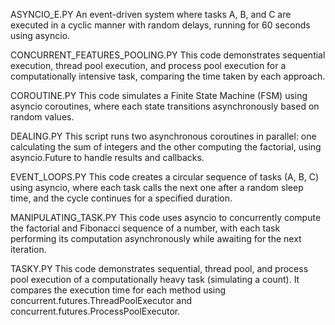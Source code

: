 ASYNCIO_E.PY
An event-driven system where tasks A, B, and C are executed in a cyclic manner with random delays, running for 60 seconds using asyncio.

CONCURRENT_FEATURES_POOLING.PY
This code demonstrates sequential execution, thread pool execution, and process pool execution for a computationally intensive task, comparing the time taken by each approach.

COROUTINE.PY
This code simulates a Finite State Machine (FSM) using asyncio coroutines, where each state transitions asynchronously based on random values.

DEALING.PY
This script runs two asynchronous coroutines in parallel: one calculating the sum of integers and the other computing the factorial, using asyncio.Future to handle results and callbacks.

EVENT_LOOPS.PY
This code creates a circular sequence of tasks (A, B, C) using asyncio, where each task calls the next one after a random sleep time, and the cycle continues for a specified duration.

MANIPULATING_TASK.PY
This code uses asyncio to concurrently compute the factorial and Fibonacci sequence of a number, with each task performing its computation asynchronously while awaiting for the next iteration.

TASKY.PY
This code demonstrates sequential, thread pool, and process pool execution of a computationally heavy task (simulating a count). It compares the execution time for each method using concurrent.futures.ThreadPoolExecutor and concurrent.futures.ProcessPoolExecutor.






